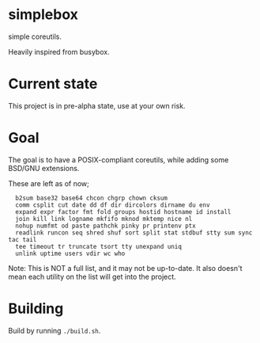 # simplebox
simple coreutils.

Heavily inspired from busybox.

# Current state
This project is in pre-alpha state, use at your own risk.

# Goal
The goal is to have a POSIX-compliant coreutils, while adding some BSD/GNU extensions.

These are left as of now;

```
  b2sum base32 base64 chcon chgrp chown cksum
  comm csplit cut date dd df dir dircolors dirname du env
  expand expr factor fmt fold groups hostid hostname id install
  join kill link logname mkfifo mknod mktemp nice nl
  nohup numfmt od paste pathchk pinky pr printenv ptx 
  readlink runcon seq shred shuf sort split stat stdbuf stty sum sync tac tail
  tee timeout tr truncate tsort tty unexpand uniq
  unlink uptime users vdir wc who
```

Note: This is NOT a full list, and it may not be up-to-date. It also doesn't mean each utility on the list will get into the project.

# Building
Build by running `./build.sh`.
